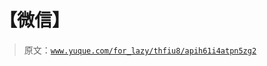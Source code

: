 # 【微信】

> 原文：[`www.yuque.com/for_lazy/thfiu8/apih61i4atpn5zg2`](https://www.yuque.com/for_lazy/thfiu8/apih61i4atpn5zg2)



